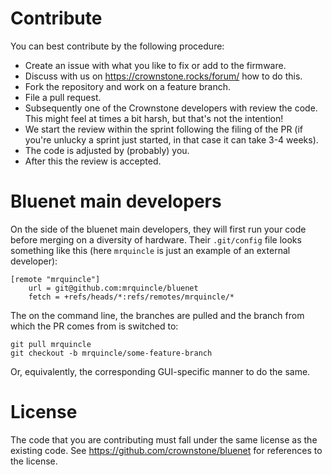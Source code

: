 # Contribute

You can best contribute by the following procedure:

* Create an issue with what you like to fix or add to the firmware.
* Discuss with us on <https://crownstone.rocks/forum/> how to do this.
* Fork the repository and work on a feature branch.
* File a pull request.
* Subsequently one of the Crownstone developers with review the code. This might feel at times a bit harsh, but that's not the intention! 
* We start the review within the sprint following the filing of the PR (if you're unlucky a sprint just started, in that case it can take 3-4 weeks).
* The code is adjusted by (probably) you.
* After this the review is accepted.

# Bluenet main developers

On the side of the bluenet main developers, they will first run your code before merging on a diversity of hardware. 
Their `.git/config` file looks something like this (here `mrquincle` is just an example of an external developer):

```
[remote "mrquincle"]
	url = git@github.com:mrquincle/bluenet
	fetch = +refs/heads/*:refs/remotes/mrquincle/*
```

The on the command line, the branches are pulled and the branch from which the PR comes from is switched to:

```
git pull mrquincle
git checkout -b mrquincle/some-feature-branch
```

Or, equivalently, the corresponding GUI-specific manner to do the same.

# License

The code that you are contributing must fall under the same license as the existing code. See <https://github.com/crownstone/bluenet> for references to the license.
